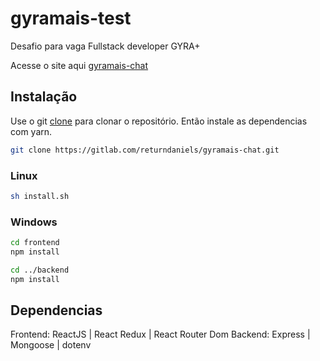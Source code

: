 # gyramais-test
Desafio para vaga Fullstack developer GYRA+

Acesse o site aqui [gyramais-chat](https://eloquent-johnson-7d3f3f.netlify.app)

## Instalação
Use o git [clone](https://git-scm.com/docs/git-clone) para clonar o repositório. Então instale as dependencias com yarn.
```bash
git clone https://gitlab.com/returndaniels/gyramais-chat.git
```

### Linux
```bash
sh install.sh
```

### Windows
```bash
cd frontend
npm install

cd ../backend
npm install

```

## Dependencias
Frontend: ReactJS | React Redux | React Router Dom
Backend: Express | Mongoose | dotenv
